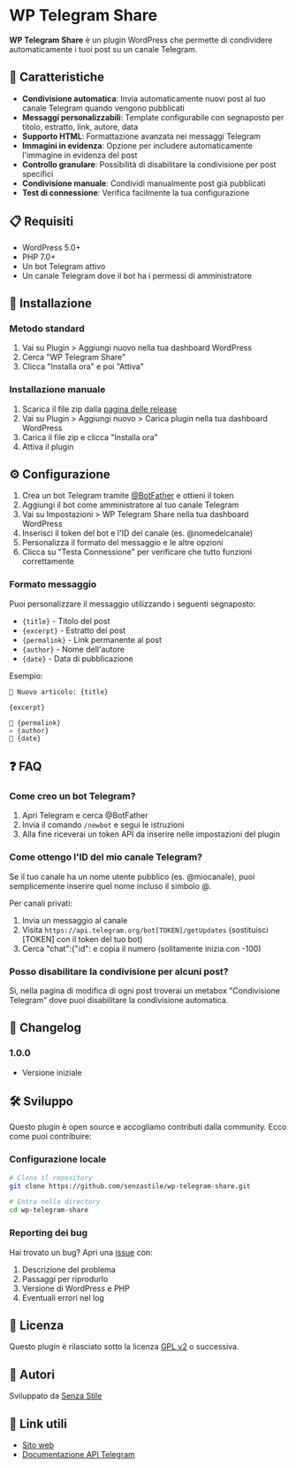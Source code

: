 # WP Telegram Share

**WP Telegram Share** è un plugin WordPress che permette di condividere automaticamente i tuoi post su un canale Telegram.

## 🚀 Caratteristiche

- **Condivisione automatica**: Invia automaticamente nuovi post al tuo canale Telegram quando vengono pubblicati
- **Messaggi personalizzabili**: Template configurabile con segnaposto per titolo, estratto, link, autore, data
- **Supporto HTML**: Formattazione avanzata nei messaggi Telegram
- **Immagini in evidenza**: Opzione per includere automaticamente l'immagine in evidenza del post
- **Controllo granulare**: Possibilità di disabilitare la condivisione per post specifici
- **Condivisione manuale**: Condividi manualmente post già pubblicati
- **Test di connessione**: Verifica facilmente la tua configurazione

## 📋 Requisiti

- WordPress 5.0+
- PHP 7.0+
- Un bot Telegram attivo
- Un canale Telegram dove il bot ha i permessi di amministratore

## 🔧 Installazione

### Metodo standard
1. Vai su Plugin > Aggiungi nuovo nella tua dashboard WordPress
2. Cerca "WP Telegram Share"
3. Clicca "Installa ora" e poi "Attiva"

### Installazione manuale
1. Scarica il file zip dalla [pagina delle release](https://github.com/senzastile/wp-telegram-share/releases)
2. Vai su Plugin > Aggiungi nuovo > Carica plugin nella tua dashboard WordPress
3. Carica il file zip e clicca "Installa ora"
4. Attiva il plugin

## ⚙️ Configurazione

1. Crea un bot Telegram tramite [@BotFather](https://t.me/BotFather) e ottieni il token
2. Aggiungi il bot come amministratore al tuo canale Telegram
3. Vai su Impostazioni > WP Telegram Share nella tua dashboard WordPress
4. Inserisci il token del bot e l'ID del canale (es. @nomedelcanale)
5. Personalizza il formato del messaggio e le altre opzioni
6. Clicca su "Testa Connessione" per verificare che tutto funzioni correttamente

### Formato messaggio

Puoi personalizzare il messaggio utilizzando i seguenti segnaposto:
- `{title}` - Titolo del post
- `{excerpt}` - Estratto del post
- `{permalink}` - Link permanente al post
- `{author}` - Nome dell'autore
- `{date}` - Data di pubblicazione

Esempio:
```
📢 Nuovo articolo: {title}

{excerpt}

🔗 {permalink}
✍️ {author}
📅 {date}
```

## ❓ FAQ

### Come creo un bot Telegram?
1. Apri Telegram e cerca @BotFather
2. Invia il comando `/newbot` e segui le istruzioni
3. Alla fine riceverai un token API da inserire nelle impostazioni del plugin

### Come ottengo l'ID del mio canale Telegram?
Se il tuo canale ha un nome utente pubblico (es. @miocanale), puoi semplicemente inserire quel nome incluso il simbolo @.

Per canali privati:
1. Invia un messaggio al canale
2. Visita `https://api.telegram.org/bot[TOKEN]/getUpdates` (sostituisci [TOKEN] con il token del tuo bot)
3. Cerca "chat":{"id": e copia il numero (solitamente inizia con -100)

### Posso disabilitare la condivisione per alcuni post?
Sì, nella pagina di modifica di ogni post troverai un metabox "Condivisione Telegram" dove puoi disabilitare la condivisione automatica.

## 🔄 Changelog

### 1.0.0
* Versione iniziale

## 🛠️ Sviluppo

Questo plugin è open source e accogliamo contributi dalla community. Ecco come puoi contribuire:

### Configurazione locale
```bash
# Clona il repository
git clone https://github.com/senzastile/wp-telegram-share.git

# Entra nella directory
cd wp-telegram-share
```

### Reporting dei bug
Hai trovato un bug? Apri una [issue](https://github.com/senzastile/wp-telegram-share/issues) con:

1. Descrizione del problema
2. Passaggi per riprodurlo
3. Versione di WordPress e PHP
4. Eventuali errori nel log

## 📜 Licenza

Questo plugin è rilasciato sotto la licenza [GPL v2](https://www.gnu.org/licenses/old-licenses/gpl-2.0.en.html) o successiva.

## 👥 Autori

Sviluppato da [Senza Stile](https://www.senzastile.it/)

## 🔗 Link utili

- [Sito web](https://www.senzastile.it/wp-telegram-share)
- [Documentazione API Telegram](https://core.telegram.org/bots/api)

